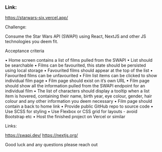 ### Link:

https://starwars-six.vercel.app/

Challenge:

Consume the Star Wars API (SWAPI) using React, NextJS and other JS technologies you deem fit.

Acceptance criteria

• Home screen contains a list of films pulled from the SWAPI
• List should be searchable
• Films can be favourited, this state should be persisted using local storage
• Favourited films should appear at the top of the list
• Favourited films can be unfavourited
• Film list items can be clicked to show individual film page
• Film page should exist on it’s own URL
• Film page should show all the information pulled from the SWAPI endpoint for an individual film
• The list of characters should display a tooltip when a list item is hovered, containing their name, birth year, eye colour, gender, hair colour and any other information you deem necessary
• Film page should contain a back to home link
• Provide public GitHub repo to source code
• Use SCSS for styling
• Use Flexbox or CSS grid for layouts - avoid Bootstrap etc
• Host the finished project on Vercel or similar

Links:

https://swapi.dev/
https://nextjs.org/

Good luck and any questions please reach out
